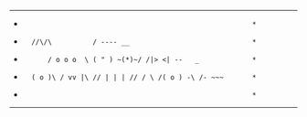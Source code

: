 * * * * * * * * * * * * * * * * * * * * * * * * * * * * * * * *
*                                                             *
*       //\/\          / ---- __                              *
*           / o o o  \ ( " ) ~(*)~/ /|> <| --   _             *
*       ( o )\ / vv |\ // | | | // / \ /( o ) -\ /- ~~~       *
*                                                             *
* * * * * * * * * * * * * * * * * * * * * * * * * * * * * * * * 
